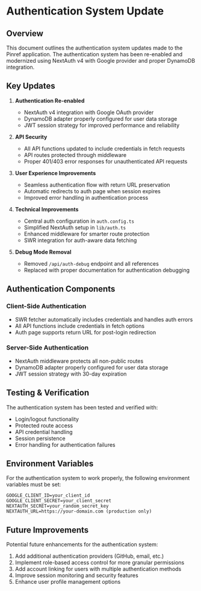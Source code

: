 # Authentication System Update

## Overview

This document outlines the authentication system updates made to the Pinref application. The authentication system has been re-enabled and modernized using NextAuth v4 with Google provider and proper DynamoDB integration.

## Key Updates

1. **Authentication Re-enabled**

   - NextAuth v4 integration with Google OAuth provider
   - DynamoDB adapter properly configured for user data storage
   - JWT session strategy for improved performance and reliability

2. **API Security**

   - All API functions updated to include credentials in fetch requests
   - API routes protected through middleware
   - Proper 401/403 error responses for unauthenticated API requests

3. **User Experience Improvements**

   - Seamless authentication flow with return URL preservation
   - Automatic redirects to auth page when session expires
   - Improved error handling in authentication process

4. **Technical Improvements**

   - Central auth configuration in `auth.config.ts`
   - Simplified NextAuth setup in `lib/auth.ts`
   - Enhanced middleware for smarter route protection
   - SWR integration for auth-aware data fetching

5. **Debug Mode Removal**
   - Removed `/api/auth-debug` endpoint and all references
   - Replaced with proper documentation for authentication debugging

## Authentication Components

### Client-Side Authentication

- SWR fetcher automatically includes credentials and handles auth errors
- All API functions include credentials in fetch options
- Auth page supports return URL for post-login redirection

### Server-Side Authentication

- NextAuth middleware protects all non-public routes
- DynamoDB adapter properly configured for user data storage
- JWT session strategy with 30-day expiration

## Testing & Verification

The authentication system has been tested and verified with:

- Login/logout functionality
- Protected route access
- API credential handling
- Session persistence
- Error handling for authentication failures

## Environment Variables

For the authentication system to work properly, the following environment variables must be set:

```
GOOGLE_CLIENT_ID=your_client_id
GOOGLE_CLIENT_SECRET=your_client_secret
NEXTAUTH_SECRET=your_random_secret_key
NEXTAUTH_URL=https://your-domain.com (production only)
```

## Future Improvements

Potential future enhancements for the authentication system:

1. Add additional authentication providers (GitHub, email, etc.)
2. Implement role-based access control for more granular permissions
3. Add account linking for users with multiple authentication methods
4. Improve session monitoring and security features
5. Enhance user profile management options
